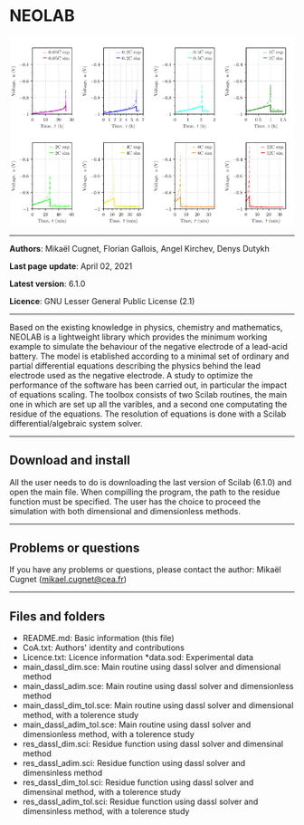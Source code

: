 # NEOLAB

![Illustration](images/Uneg_wrt_t.png)

---

**Authors**: Mikaël Cugnet, Florian Gallois, Angel Kirchev, Denys Dutykh

**Last page update**: April 02, 2021

**Latest version**: 6.1.0

**Licence**: GNU Lesser General Public License (2.1)

---

Based on the existing knowledge in physics, chemistry and mathematics, 
NEOLAB is a lightweight library which provides the minimum working example to simulate the behaviour of the negative electrode of a lead-acid battery.
The model is etablished according to a minimal set of ordinary and partial differential equations describing the physics 
behind the lead electrode used as the negative electrode. A study to optimize the performance of the software has been carried out, in particular the impact 
of equations scaling. 
The toolbox consists of two Scilab routines, the main one in which are set up all the varibles, and a second one computating the residue of the equations.
The resolution of equations is done with a Scilab differential/algebraic system solver.

---

## Download and install
All the user needs to do is downloading the last version of Scilab (6.1.0) and open the main file. When compilling the program, 
the path to the residue function must be specified. The user has the choice to proceed the simulation with both dimensional and dimensionless methods. 

---

## Problems or questions
If you have any problems or questions, please contact the author: Mikaël Cugnet (mikael.cugnet@cea.fr)

---

## Files and folders
* README.md: Basic information (this file)
* CoA.txt: Authors' identity and contributions
* Licence.txt: Licence information
*data.sod: Experimental data
* main_dassl_dim.sce: Main routine using dassl solver and dimensional method 
* main_dassl_adim.sce: Main routine using dassl solver and dimensionless method
* main_dassl_dim_tol.sce: Main routine using dassl solver and dimensional method, with a tolerence study
* main_dassl_adim_tol.sce: Main routine using dassl solver and dimensionless method, with a tolerence study
* res_dassl_dim.sci: Residue function using dassl solver and dimensinal method
* res_dassl_adim.sci: Residue function using dassl solver and dimensinless method
* res_dassl_dim_tol.sci: Residue function using dassl solver and dimensinal method, with a tolerence study
* res_dassl_adim_tol.sci: Residue function using dassl solver and dimensinless method, with a tolerence study